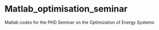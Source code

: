 # Matlab_optimisation_seminar
Matlab codes for the PHD Seminar on the Optimization of Energy Systems
